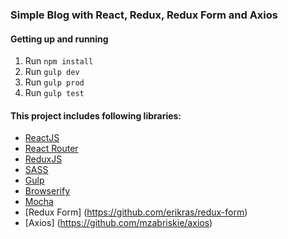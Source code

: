 ### Simple Blog with React, Redux, Redux Form and Axios

#### Getting up and running

1. Run `npm install`
2. Run `gulp dev`
3. Run `gulp prod`
4. Run `gulp test`

#### This project includes following libraries:

- [ReactJS](https://github.com/facebook/react)
- [React Router](https://github.com/rackt/react-router)
- [ReduxJS](https://github.com/reactjs/redux)
- [SASS](http://sass-lang.com/)
- [Gulp](http://gulpjs.com/)
- [Browserify](http://browserify.org/)
- [Mocha](https://github.com/mochajs/mocha)
- [Redux Form] (https://github.com/erikras/redux-form)
- [Axios] (https://github.com/mzabriskie/axios)
